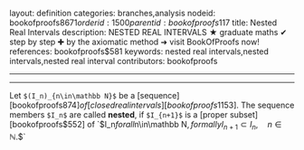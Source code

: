 layout: definition
categories: branches,analysis
nodeid: bookofproofs$8671
orderid: 1500
parentid: bookofproofs$117
title: Nested Real Intervals
description: NESTED REAL INTERVALS ★ graduate maths ✔ step by step ✚ by the axiomatic method ➜ visit BookOfProofs now!
references: bookofproofs$581
keywords: nested real intervals,nested intervals,nested real interval
contributors: bookofproofs

---


---

Let `$(I_n)_{n\in\mathbb N}$` be a [sequence][bookofproofs$874] of [closed real intervals][bookofproofs$1153]. The sequence members `$I_n$` are called **nested**, if `$I_{n+1}$` is a [proper subset][bookofproofs$552] of `$I_n$` for all `$n\in\mathbb N$`, formally `$$I_{n+1}\subset I_n,\quad n\in\mathbb N.$$`

